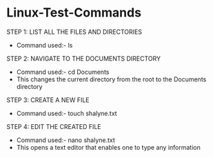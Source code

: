 # Linux-Test-Commands
STEP 1: LIST ALL THE FILES AND DIRECTORIES
- Command used:- ls

STEP 2: NAVIGATE TO THE DOCUMENTS DIRECTORY
- Command used:- cd Documents 
- This changes the current directory from the root to the Documents directory

STEP 3: CREATE A NEW FILE
- Command used:- touch shalyne.txt

STEP 4: EDIT THE CREATED FILE
- Command used:- nano shalyne.txt
- This opens a text editor that enables one to type any information
